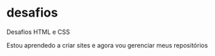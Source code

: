 # desafios
 Desafios HTML e CSS

 Estou aprendedo a criar sites e agora vou gerenciar meus repositórios
